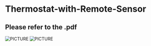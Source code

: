 # Thermostat-with-Remote-Sensor
## Please refer to the .pdf

![PICTURE](IMG_3745.HEIC)
![PICTURE](IMG_3752.HEIC)
